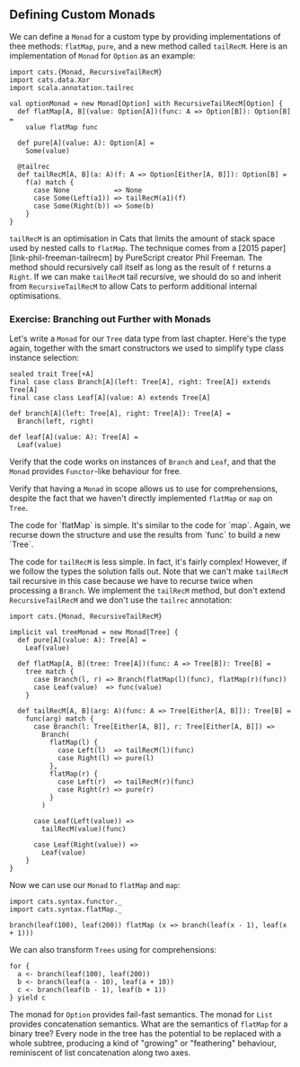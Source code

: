 ## Defining Custom Monads

We can define a `Monad` for a custom type
by providing implementations of thee methods:
`flatMap`, `pure`, and a new method called `tailRecM`.
Here is an implementation of `Monad` for `Option` as an example:

```tut:book:silent
import cats.{Monad, RecursiveTailRecM}
import cats.data.Xor
import scala.annotation.tailrec

val optionMonad = new Monad[Option] with RecursiveTailRecM[Option] {
  def flatMap[A, B](value: Option[A])(func: A => Option[B]): Option[B] =
    value flatMap func

  def pure[A](value: A): Option[A] =
    Some(value)

  @tailrec
  def tailRecM[A, B](a: A)(f: A => Option[Either[A, B]]): Option[B] =
    f(a) match {
      case None           => None
      case Some(Left(a1)) => tailRecM(a1)(f)
      case Some(Right(b)) => Some(b)
    }
}
```

`tailRecM` is an optimisation in Cats that limits
the amount of stack space used by nested calls to `flatMap`.
The technique comes from a [2015 paper][link-phil-freeman-tailrecm]
by PureScript creator Phil Freeman.
The method should recursively call itself
as long as the result of `f` returns a `Right`.
If we can make `tailRecM` tail recursive,
we should do so and inherit from `RecursiveTailRecM`
to allow Cats to perform additional internal optimisations.

### Exercise: Branching out Further with Monads

Let's write a `Monad` for our `Tree` data type from last chapter.
Here's the type again, together with the smart constructors we used
to simplify type class instance selection:

```tut:book:silent
sealed trait Tree[+A]
final case class Branch[A](left: Tree[A], right: Tree[A]) extends Tree[A]
final case class Leaf[A](value: A) extends Tree[A]

def branch[A](left: Tree[A], right: Tree[A]): Tree[A] =
  Branch(left, right)

def leaf[A](value: A): Tree[A] =
  Leaf(value)
```

Verify that the code works on instances of `Branch` and `Leaf`,
and that the `Monad` provides `Functor`-like behaviour for free.

Verify that having a `Monad` in scope allows us to use for comprehensions,
despite the fact that we haven't directly implemented `flatMap` or `map` on `Tree`.

<div class="solution">
The code for `flatMap` is simple. It's similar to the code for `map`.
Again, we recurse down the structure
and use the results from `func` to build a new `Tree`.

The code for `tailRecM` is less simple.
In fact, it's fairly complex!
However, if we follow the types the solution falls out.
Note that we can't make `tailRecM` tail recursive in this case
because we have to recurse twice when processing a `Branch`.
We implement the `tailRecM` method,
but don't extend `RecursiveTailRecM`
and we don't use the `tailrec` annotation:

```tut:book:silent
import cats.{Monad, RecursiveTailRecM}

implicit val treeMonad = new Monad[Tree] {
  def pure[A](value: A): Tree[A] =
    Leaf(value)

  def flatMap[A, B](tree: Tree[A])(func: A => Tree[B]): Tree[B] =
    tree match {
      case Branch(l, r) => Branch(flatMap(l)(func), flatMap(r)(func))
      case Leaf(value)  => func(value)
    }

  def tailRecM[A, B](arg: A)(func: A => Tree[Either[A, B]]): Tree[B] =
    func(arg) match {
      case Branch(l: Tree[Either[A, B]], r: Tree[Either[A, B]]) =>
        Branch(
          flatMap(l) {
            case Left(l)  => tailRecM(l)(func)
            case Right(l) => pure(l)
          },
          flatMap(r) {
            case Left(r)  => tailRecM(r)(func)
            case Right(r) => pure(r)
          }
        )

      case Leaf(Left(value)) =>
        tailRecM(value)(func)

      case Leaf(Right(value)) =>
        Leaf(value)
    }
}
```

Now we can use our `Monad` to `flatMap` and `map`:

```tut:book:silent
import cats.syntax.functor._
import cats.syntax.flatMap._
```

```tut:book
branch(leaf(100), leaf(200)) flatMap (x => branch(leaf(x - 1), leaf(x + 1)))
```

We can also transform `Trees` using for comprehensions:

```tut:book
for {
  a <- branch(leaf(100), leaf(200))
  b <- branch(leaf(a - 10), leaf(a + 10))
  c <- branch(leaf(b - 1), leaf(b + 1))
} yield c
```

The monad for `Option` provides fail-fast semantics.
The monad for `List` provides concatenation semantics.
What are the semantics of `flatMap` for a binary tree?
Every node in the tree has the potential to be replaced with a whole subtree,
producing a kind of "growing" or "feathering" behaviour,
reminiscent of list concatenation along two axes.
</div>
